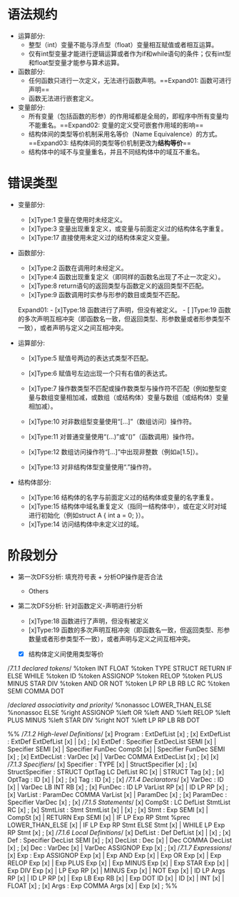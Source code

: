 # 语法规约
- 运算部分:
    - 整型（int）变量不能与浮点型（float）变量相互赋值或者相互运算。
    - 仅有int型变量才能进行逻辑运算或者作为if和while语句的条件；仅有int型和float型变量才能参与算术运算。
- 函数部分:
    - 任何函数只进行一次定义，无法进行函数声明。==Expand01: 函数可进行声明==
    - 函数无法进行嵌套定义。
- 变量部分:
    - 所有变量（包括函数的形参）的作用域都是全局的，即程序中所有变量均不能重名。==Expand02: 变量的定义受可嵌套作用域的影响==
    - 结构体间的类型等价机制采用名等价（Name Equivalence）的方式。==Expand03: 结构体间的类型等价机制更改为**结构等价**==
    - 结构体中的域不与变量重名，并且不同结构体中的域互不重名。

# 错误类型
- 变量部分:
    - [x]Type:1 变量在使用时未经定义。
    - [x]Type:3 变量出现重复定义，或变量与前面定义过的结构体名字重复。
    - [x]Type:17 直接使用未定义过的结构体来定义变量。

- 函数部分:
    - [x]Type:2 函数在调用时未经定义。
    - [x]Type:4 函数出现重复定义（即同样的函数名出现了不止一次定义）。
    - [x]Type:8 return语句的返回类型与函数定义的返回类型不匹配。
    - [x]Type:9 函数调用时实参与形参的数目或类型不匹配。

    Expand01:
        - [x]Type:18 函数进行了声明，但没有被定义。
        - [ ]Type:19 函数的多次声明互相冲突（即函数名一致，但返回类型、形参数量或者形参类型不一致），或者声明与定义之间互相冲突。

- 运算部分:
    - [x]Type:5 赋值号两边的表达式类型不匹配。
    - [x]Type:6 赋值号左边出现一个只有右值的表达式。
    - [x]Type:7 操作数类型不匹配或操作数类型与操作符不匹配（例如整型变量与数组变量相加减，或数组（或结构体）变量与数组（或结构体）变量相加减）。

    - [x]Type:10 对非数组型变量使用“[…]”（数组访问）操作符。
    - [x]Type:11 对普通变量使用“(…)”或“()”（函数调用）操作符。
    - [x]Type:12 数组访问操作符“[…]”中出现非整数（例如a[1.5]）。
    - [x]Type:13 对非结构体型变量使用“.”操作符。

- 结构体部分:
    - [x]Type:16 结构体的名字与前面定义过的结构体或变量的名字重复。
    - [x]Type:15 结构体中域名重复定义（指同一结构体中），或在定义时对域进行初始化（例如struct A { int a = 0; }）。
    - [x]Type:14 访问结构体中未定义过的域。

# 阶段划分
- 第一次DFS分析: 填充符号表 + 分析OP操作是否合法
    - Others

- 第二次DFS分析: 针对函数定义-声明进行分析
    - [x]Type:18 函数进行了声明，但没有被定义
    - [x]Type:19 函数的多次声明互相冲突（即函数名一致，但返回类型、形参数量或者形参类型不一致），或者声明与定义之间互相冲突。
    - [x] 结构体定义间使用类型等价





/*7.1.1 declared tokens*/
%token INT FLOAT
%token TYPE STRUCT RETURN IF ELSE WHILE
%token ID
%token ASSIGNOP
%token RELOP
%token PLUS MINUS STAR DIV
%token AND OR NOT
%token LP RP LB RB LC RC
%token SEMI COMMA DOT

/*declared associativity and priority*/
%nonassoc LOWER_THAN_ELSE
%nonassoc ELSE
%right ASSIGNOP
%left OR
%left AND
%left RELOP
%left PLUS MINUS
%left STAR DIV
%right NOT
%left LP RP LB RB DOT

%%
/*7.1.2 High-level Definitions*/
[x] Program : ExtDefList
[x]     ;
[x] ExtDefList : ExtDef ExtDefList
[x]     |
[x]     ;
[x] ExtDef : Specifier ExtDecList SEMI
[x]     | Specifier SEMI
[x]     | Specifier FunDec CompSt
[x]     | Specifier FunDec SEMI
[x]     ;
[x] ExtDecList : VarDec
[x]     | VarDec COMMA ExtDecList
[x]     ;
[x] 
[x] /*7.1.3 Specifiers*/
[x] Specifier : TYPE
[x]     | StructSpecifier
[x]     ;
[x] StructSpecifier : STRUCT OptTag LC DefList RC
[x]     | STRUCT Tag
[x]     ;
[x] OptTag : ID
[x]     |
[x]     ;
[x] Tag : ID
[x]     ;
[x] /*7.1.4 Declarators*/
[x] VarDec : ID
[x]     | VarDec LB INT RB
[x]     ;
[x] FunDec : ID LP VarList RP
[x]     | ID LP RP
[x]     ;
[x] VarList : ParamDec COMMA VarList
[x]     | ParamDec
[x]     ;
[x] ParamDec : Specifier VarDec
[x]     ;
[x] /*7.1.5 Statements*/
[x] CompSt : LC DefList StmtList RC
[x]     ;
[x] StmtList : Stmt StmtList
[x]     |
[x]     ;
[x] Stmt : Exp SEMI
[x]     | CompSt
[x]     | RETURN Exp SEMI
[x]     | IF LP Exp RP Stmt %prec LOWER_THAN_ELSE
[x]     | IF LP Exp RP Stmt ELSE Stmt
[x]     | WHILE LP Exp RP Stmt
[x]     ;
[x] /*7.1.6 Local Definitions*/
[x] DefList : Def DefList
[x]     |
[x]     ;
[x] Def : Specifier DecList SEMI
[x]     ;
[x] DecList : Dec
[x]     | Dec COMMA DecList
[x]     ;
[x] Dec : VarDec
[x]     | VarDec ASSIGNOP Exp
[x]     ;
[x] /*7.1.7 Expressions*/
[x] Exp : Exp ASSIGNOP Exp
[x]     | Exp AND Exp
[x]     | Exp OR Exp
[x]     | Exp RELOP Exp
[x]     | Exp PLUS Exp
[x]     | Exp MINUS Exp
[x]     | Exp STAR Exp
[x]     | Exp DIV Exp
[x]     | LP Exp RP
[x]     | MINUS Exp
[x]     | NOT Exp
[x]     | ID LP Args RP
[x]     | ID LP RP
[x]     | Exp LB Exp RB
[x]     | Exp DOT ID
[x]     | ID
[x]     | INT
[x]     | FLOAT
[x]     ;
[x] Args : Exp COMMA Args
[x]     | Exp
[x]     ;
%%

